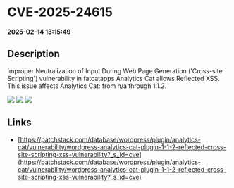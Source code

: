 # CVE-2025-24615

**2025-02-14 13:15:49**

## Description
Improper Neutralization of Input During Web Page Generation ('Cross-site Scripting') vulnerability in fatcatapps Analytics Cat allows Reflected XSS. This issue affects Analytics Cat: from n/a through 1.1.2.

![](https://img.shields.io/static/v1?label=Score&message=7.1&color=red)
![](https://img.shields.io/static/v1?label=Severity&message=HIGH&color=red)
![](https://img.shields.io/static/v1?label=CWE&message=XSS&color=green)

## Links
- [https://patchstack.com/database/wordpress/plugin/analytics-cat/vulnerability/wordpress-analytics-cat-plugin-1-1-2-reflected-cross-site-scripting-xss-vulnerability?_s_id=cve](https://patchstack.com/database/wordpress/plugin/analytics-cat/vulnerability/wordpress-analytics-cat-plugin-1-1-2-reflected-cross-site-scripting-xss-vulnerability?_s_id=cve)
